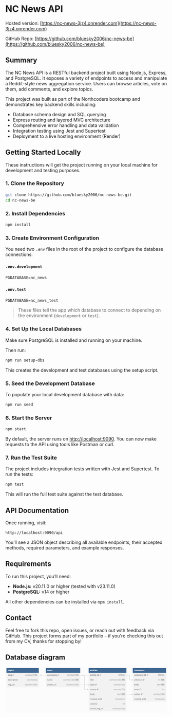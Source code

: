 # NC News API

Hosted version: [https://nc-news-3jz4.onrender.com](https://nc-news-3jz4.onrender.com)

GitHub Repo: [https://github.com/bluesky2006/nc-news-be](https://github.com/bluesky2006/nc-news-be)


## Summary

The NC News API is a RESTful backend project built using Node.js, Express, and PostgreSQL. It exposes a variety of endpoints to access and manipulate a Reddit-style news aggregation service. Users can browse articles, vote on them, add comments, and explore topics.

This project was built as part of the Northcoders bootcamp and demonstrates key backend skills including:

- Database schema design and SQL querying
- Express routing and layered MVC architecture
- Comprehensive error handling and data validation
- Integration testing using Jest and Supertest
- Deployment to a live hosting environment (Render)


## Getting Started Locally

These instructions will get the project running on your local machine for development and testing purposes.

### 1. Clone the Repository

```bash
git clone https://github.com/bluesky2006/nc-news-be.git
cd nc-news-be
```

### 2. Install Dependencies

```bash
npm install
```

### 3. Create Environment Configuration

You need two `.env` files in the root of the project to configure the database connections:

#### `.env.development`
```
PGDATABASE=nc_news
```

#### `.env.test`
```
PGDATABASE=nc_news_test
```

> These files tell the app which database to connect to depending on the environment (`development` or `test`).


### 4. Set Up the Local Databases

Make sure PostgreSQL is installed and running on your machine.

Then run:

```bash
npm run setup-dbs
```

This creates the development and test databases using the setup script.


### 5. Seed the Development Database

To populate your local development database with data:

```bash
npm run seed
```


### 6. Start the Server

```bash
npm start
```

By default, the server runs on [http://localhost:9090](http://localhost:9090). You can now make requests to the API using tools like Postman or curl.


### 7. Run the Test Suite

The project includes integration tests written with Jest and Supertest. To run the tests:

```bash
npm test
```

This will run the full test suite against the test database.


## API Documentation

Once running, visit:

```
http://localhost:9090/api
```

You’ll see a JSON object describing all available endpoints, their accepted methods, required parameters, and example responses.


## Requirements

To run this project, you’ll need:

- **Node.js:** v20.11.0 or higher (tested with v23.11.0)
- **PostgreSQL:** v14 or higher

All other dependencies can be installed via `npm install`.


## Contact

Feel free to fork this repo, open issues, or reach out with feedback via GitHub. This project forms part of my portfolio – if you're checking this out from my CV, thanks for stopping by!

## Database diagram


![Database diagram](db_diagram.png)
